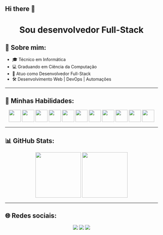 ## Hi there 👋

<h1 align="center">Sou desenvolvedor Full-Stack</h1>

## 💬 Sobre mim:

- 🎓 Técnico em Informática  
- 💻 Graduando em Ciência da Computação  
- 🚀 Atuo como Desenvolvedor Full-Stack  
- 🛠 Desenvolvimento Web | DevOps | Automações

---

## 🧠 Minhas Habilidades:

<p align="center">
  <img src="https://cdn.jsdelivr.net/gh/devicons/devicon/icons/html5/html5-original.svg" height="40" />
  <img src="https://cdn.jsdelivr.net/gh/devicons/devicon/icons/css3/css3-original.svg" height="40" />
  <img src="https://cdn.jsdelivr.net/gh/devicons/devicon/icons/javascript/javascript-original.svg" height="40"/>
  <img src="https://cdn.jsdelivr.net/gh/devicons/devicon/icons/typescript/typescript-original.svg" height="40"/>
  <img src="https://cdn.jsdelivr.net/gh/devicons/devicon/icons/react/react-original.svg" height="40"/>
  <img src="https://cdn.jsdelivr.net/gh/devicons/devicon/icons/nextjs/nextjs-original.svg" height="40"/>
  <img src="https://cdn.jsdelivr.net/gh/devicons/devicon/icons/nodejs/nodejs-original.svg" height="40"/>
  <img src="https://cdn.jsdelivr.net/gh/devicons/devicon/icons/postgresql/postgresql-original.svg" height="40"/>
  <img src="https://cdn.jsdelivr.net/gh/devicons/devicon/icons/docker/docker-original.svg" height="40"/>
  <img src="https://cdn.jsdelivr.net/gh/devicons/devicon/icons/linux/linux-original.svg" height="40"/>
  <img src="https://cdn.jsdelivr.net/gh/devicons/devicon/icons/aws/aws-original.svg" height="40"/>
</p>

---

## 📊 GitHub Stats:

<p align="center">
  <img src="https://github-readme-stats.vercel.app/api?username=SEU_USUARIO&show_icons=true&theme=radical" height="150"/>
  <img src="https://github-readme-stats.vercel.app/api/top-langs/?username=SEU_USUARIO&layout=compact&theme=radical" height="150"/>
</p>

---

## 🌐 Redes sociais:

<p align="center">
  <a href="https://seuportifolio.com"><img src="https://img.shields.io/badge/Portfólio-FF4088?style=for-the-badge&logo=vercel&logoColor=white"/></a>
  <a href="https://linkedin.com/in/seuusuario"><img src="https://img.shields.io/badge/LinkedIn-0077B5?style=for-the-badge&logo=linkedin&logoColor=white"/></a>
  <a href="mailto:seuemail@gmail.com"><img src="https://img.shields.io/badge/Gmail-D14836?style=for-the-badge&logo=gmail&logoColor=white"/></a>
</p>


